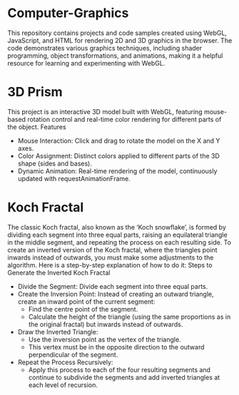 # Computer-Graphics
This repository contains projects and code samples created using WebGL, JavaScript, and HTML for rendering 2D and 3D graphics in the browser. The code demonstrates various graphics techniques, including shader programming, object transformations, and animations, making it a helpful resource for learning and experimenting with WebGL.

# 3D Prism

This project is an interactive 3D model built with WebGL, featuring mouse-based rotation control and real-time color rendering for different parts of the object.
Features
- Mouse Interaction: Click and drag to rotate the model on the X and Y axes.
- Color Assignment: Distinct colors applied to different parts of the 3D shape (sides and bases).
- Dynamic Animation: Real-time rendering of the model, continuously updated with requestAnimationFrame.

# Koch Fractal

The classic Koch fractal, also known as the ‘Koch snowflake’, is formed by dividing each segment into three equal parts, raising an equilateral triangle in the middle segment, and repeating the process on each resulting side. To create an inverted version of the Koch fractal, where the triangles point inwards instead of outwards, you must make some adjustments to the algorithm. Here is a step-by-step explanation of how to do it:
Steps to Generate the Inverted Koch Fractal
- Divide the Segment: Divide each segment into three equal parts.
- Create the Inversion Point: Instead of creating an outward triangle, create an inward point of the current segment:
  - Find the centre point of the segment.
  - Calculate the height of the triangle (using the same proportions as in the original fractal) but inwards instead of outwards.
- Draw the Inverted Triangle:
  - Use the inversion point as the vertex of the triangle.
  - This vertex must be in the opposite direction to the outward perpendicular of the segment.
- Repeat the Process Recursively:
  - Apply this process to each of the four resulting segments and continue to subdivide the segments and add inverted triangles at each level of recursion.
